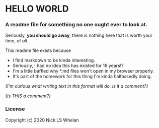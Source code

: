 # HELLO WORLD
### A readme file for something no one ought ever to look at. 

Seriously, **you should go away**, there is nothing here that is worth your time, _at all_. 

This readme file exists because

* I find markdown to be kinda interesting.
* Seriously, I had no idea this has existed for 16 years!?
* I'm a little baffled why *.md files won't open in my browser properly. 
* It's part of the homework for this thing I'm kinda halfassedly doing. 

_{I'm curious what writing text in this format will do. Is it a comment?}_

*{Is THIS a comment?}*

### License

Copyright (c) 2020 Nick LS Whelan